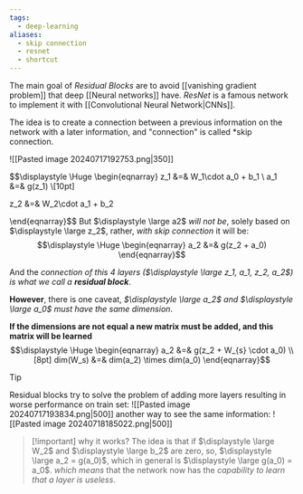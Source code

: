 ```yaml
---
tags:
  - deep-learning
aliases:
  - skip connection
  - resnet
  - shortcut
---
```

The main goal of *Residual Blocks* are to avoid [[vanishing gradient problem]] that deep [[Neural networks]] have. *ResNet* is a famous network to implement it with [[Convolutional Neural Network|CNNs]].

The idea is to create a connection between a previous information on the network with a later information, and "connection" is called *skip connection.

![[Pasted image 20240717192753.png|350]]

$$\displaystyle \Huge \begin{eqnarray} 
z_1 &=& W_1\cdot a_0 + b_1
\\
a_1 &=& g(z_1)
\\[10pt]

z_2 &=& W_2\cdot a_1 + b_2

\end{eqnarray}$$
But $\displaystyle \large a2$ *will not be*, solely based on $\displaystyle \large z_2$, rather, *with skip connection* it will be:
$$\displaystyle \Huge \begin{eqnarray} 
a_2 &=& g(z_2 + a_0)
\end{eqnarray}$$

And the *connection of this 4 layers ($\displaystyle \large z_1, a_1, z_2, a_2$) is what we call a **residual block***.

**However**, there is one caveat, *$\displaystyle \large a_2$ and $\displaystyle \large a_0$ must have the same dimension*.

**If the dimensions are not equal a new matrix must be added, and this matrix will be learned**
$$\displaystyle \Huge \begin{eqnarray} 
a_2 &=& g(z_2 + W_{s} \cdot a_0)
\\[8pt]
dim(W_s) &=& dim(a_2) \times dim(a_0)
\end{eqnarray}$$

>[!tip] 
>Residual blocks try to solve the problem of adding more layers resulting in worse performance on train set:
> ![[Pasted image 20240717193834.png|500]]
> another way to see the same information:
> ![[Pasted image 20240718185022.png|500]]


>[!important] why it works?
>The idea is that if $\displaystyle \large W_2$ and $\displaystyle \large b_2$ are zero, so, $\displaystyle \large a_2 = g(a_0)$, which in general is $\displaystyle \large g(a_0) = a_0$.
>*which means* that the network now has the *capability to learn that a layer is useless*.


